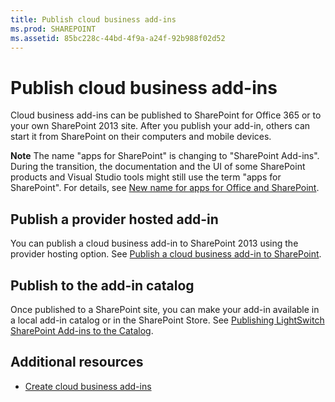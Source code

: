 ```yaml
---
title: Publish cloud business add-ins
ms.prod: SHAREPOINT
ms.assetid: 85bc228c-44bd-4f9a-a24f-92b988f02d52
---
```



# Publish cloud business add-ins
Cloud business add-ins can be published to SharePoint for Office 365 or to your own SharePoint 2013 site. After you publish your add-in, others can start it from SharePoint on their computers and mobile devices.
 

 **Note**  The name "apps for SharePoint" is changing to "SharePoint Add-ins". During the transition, the documentation and the UI of some SharePoint products and Visual Studio tools might still use the term "apps for SharePoint". For details, see  [New name for apps for Office and SharePoint](new-name-for-apps-for-sharepoint.md#bk_newname).
 


## Publish a provider hosted add-in

You can publish a cloud business add-in to SharePoint 2013 using the provider hosting option. See  [Publish a cloud business add-in to SharePoint](publish-a-cloud-business-add-in-to-sharepoint.md).
 

 

## Publish to the add-in catalog

Once published to a SharePoint site, you can make your add-in available in a local add-in catalog or in the SharePoint Store. See  [Publishing LightSwitch SharePoint Add-ins to the Catalog](http://blogs.msdn.com/b/lightswitch/archive/2013/04/29/publishing-lightswitch-apps-for-sharepoint-to-the-catalog.aspx). 
 

 

## Additional resources
<a name="bk_addresources"> </a>


-  [Create cloud business add-ins](create-cloud-business-add-ins.md)
    
 

